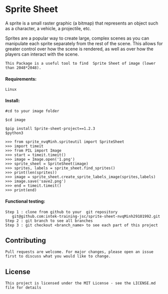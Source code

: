 #  Sprite Sheet
A sprite is a small raster graphic (a bitmap) that represents an object such as a character, a vehicle, a projectile, etc.
    
Sprites are a popular way to create large, complex scenes as you can manipulate each sprite separately from the rest of the scene. This allows for greater control over how the scene is rendered, as well as over how the players can interact with the scene.
    
    This Package is a useful tool to find  Sprite Sheet of image (lower than 2048*2048).
#### Requirements:
    Linux
    
#### Install:

    #cd to your image folder
    
    $cd image
    
    $pip install Sprite-sheet-project==1.2.3
    $python3

    >>> from sprite_nvqMinh.spriteutil import SpriteSheet
    >>> import timeit
    >>> from PIL import Image
    >>> start = timeit.timeit()
    >>> image = Image.open('1.png')
    >>> sprite_sheet = SpriteSheet(image)
    >>> sprites, labels = sprite_sheet.find_sprites()
    >>> print(len(sprites))
    >>> image = sprite_sheet.create_sprite_labels_image(sprites,labels)
    >>> image.save('save2.png')
    >>> end = timeit.timeit()
    >>> print(end)

#### Functional testing:
    Step 1 : clone from github to your  git repository
       git@github.com:intek-training-jsc/sprite-sheet-nvqMinh29101992.git
    Step 2 : git branch to see all branches
    Step 3 : git checkout <branch_name> to see each part of this project
      
## Contributing
    Pull requests are welcome. For major changes, please open an issue first to discuss what you would like to change.
## License

    This project is licensed under the MIT License - see the LICENSE.md file for details
